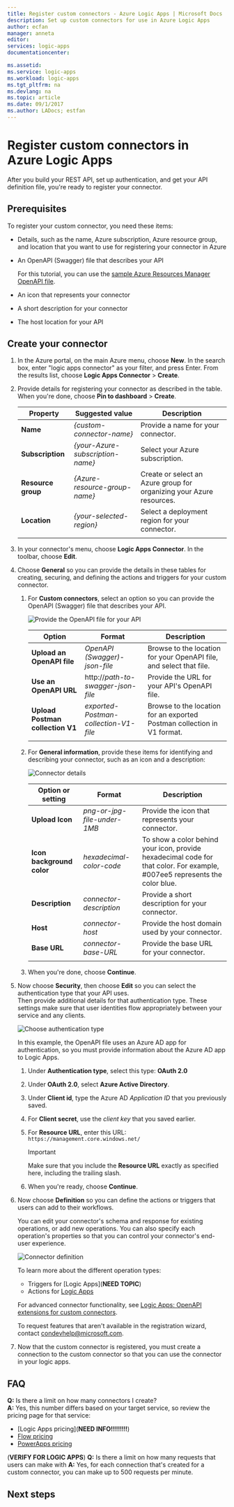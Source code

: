 ```yaml
---
title: Register custom connectors - Azure Logic Apps | Microsoft Docs
description: Set up custom connectors for use in Azure Logic Apps
author: ecfan
manager: anneta
editor: 
services: logic-apps
documentationcenter: 

ms.assetid: 
ms.service: logic-apps
ms.workload: logic-apps
ms.tgt_pltfrm: na
ms.devlang: na
ms.topic: article
ms.date: 09/1/2017
ms.author: LADocs; estfan
---
```


# Register custom connectors in Azure Logic Apps

After you build your REST API, set up authentication, 
and get your API definition file, you're ready to register your connector.

## Prerequisites

To register your custom connector, you need these items:

* Details, such as the name, Azure subscription, 
Azure resource group, and location that you want to use 
for registering your connector in Azure

* An OpenAPI (Swagger) file that describes your API 

  For this tutorial, you can use the 
  [sample Azure Resources Manager OpenAPI file](http://pwrappssamples.blob.core.windows.net/samples/AzureResourceManager.json).

* An icon that represents your connector
* A short description for your connector
* The host location for your API

## Create your connector

1. In the Azure portal, on the main Azure menu, choose **New**. 
In the search box, enter "logic apps connector" as your filter, 
and press Enter. From the results list, choose **Logic Apps Connector** > **Create**.

2. Provide details for registering your connector 
as described in the table. When you're done, 
choose **Pin to dashboard** > **Create**.

   |Property|Suggested value|Description| 
   |--------|---------------|-----------| 
   |**Name**|*{custom-connector-name}*|Provide a name for your connector.| 
   |**Subscription**|*{your-Azure-subscription-name}*|Select your Azure subscription.| 
   |**Resource group**|*{Azure-resource-group-name}*|Create or select an Azure group for organizing your Azure resources.| 
   |**Location**|*{your-selected-region}*|Select a deployment region for your connector.| 
   |||| 

3. In your connector's menu, choose **Logic Apps Connector**. 
In the toolbar, choose **Edit**.

4. Choose **General** so you can provide the details 
in these tables for creating, securing, and defining the 
actions and triggers for your custom connector.

   1. For **Custom connectors**, select an option 
   so you can provide the OpenAPI (Swagger) file that describes your API.

      ![Provide the OpenAPI file for your API](./media/logic-apps-custom-connector-register/provide-openapi-file.png)

      |Option|Format|Description| 
      |------|------|-----------| 
      |**Upload an OpenAPI file**|*OpenAPI (Swagger)-json-file*|Browse to the location for your OpenAPI file, and select that file.| 
      |**Use an OpenAPI URL**|http://*path-to-swagger-json-file*|Provide the URL for your API's OpenAPI file.| 
      |**Upload Postman collection V1**|*exported-Postman-collection-V1-file*|Browse to the location for an exported Postman collection in V1 format.| 
      |||| 

   2. For **General information**, provide these items for identifying 
   and describing your connector, such as an icon and a description: 

      ![Connector details](./media/logic-apps-custom-connector-register/add-connector-details.png)

      |Option or setting|Format|Description| 
      |-----------------|------|-----------| 
      |**Upload Icon**|*png-or-jpg-file-under-1MB*|Provide the icon that represents your connector.| 
      |**Icon background color**|*hexadecimal-color-code*|To show a color behind your icon, provide hexadecimal code for that color. For example, #007ee5 represents the color blue.| 
      |**Description**|*connector-description*|Provide a short description for your connector.| 
      |**Host**|*connector-host*|Provide the host domain used by your connector.| 
      |**Base URL**|*connector-base-URL*|Provide the base URL for your connector.| 
      |||| 

   3. When you're done, choose **Continue**.

5. Now choose **Security**, then choose **Edit** so you can 
select the authentication type that your API uses.  
Then provide additional details for that authentication type. 
These settings make sure that user identities flow appropriately 
between your service and any clients.

   ![Choose authentication type](./media/logic-apps-custom-connector-register/security.png)

   In this example, the OpenAPI file uses an Azure AD app for authentication, 
   so you must provide information about the Azure AD app to Logic Apps. 

   1. Under **Authentication type**, select this type: **OAuth 2.0**
   2. Under **OAuth 2.0**, select **Azure Active Directory**.
   3. Under **Client id**, type the Azure AD *Application ID* that you previously saved. 
   4. For **Client secret**, use the *client key* that you saved earlier.
   5. For **Resource URL**, enter this URL: `https://management.core.windows.net/`

      > [!IMPORTANT] 
      > Make sure that you include the 
      > **Resource URL** exactly as specified here, 
      > including the trailing slash.

   6. When you're ready, choose **Continue**.

6. Now choose **Definition** so you can define the actions or triggers 
that users can add to their workflows.

   You can edit your connector's schema and response for existing operations, 
   or add new operations. You can also specify each operation's properties 
   so that you can control your connector's end-user experience. 

   ![Connector definition](./media/logic-apps-custom-connector-register/definition.png)

   To learn more about the different operation types:

   * Triggers for [Logic Apps](**NEED TOPIC**)
   * Actions for [Logic Apps](../logic-apps/logic-apps-custom-connector-register.md) 

   For advanced connector functionality, 
   see [Logic Apps: OpenAPI extensions for custom connectors](../logic-apps/custom-connector-openapi-extensions.md).

   To request features that aren't available in the registration wizard, 
   contact [condevhelp@microsoft.com](mailto:condevhelp@microsoft.com).

7. Now that the custom connector is registered, 
you must create a connection to the custom connector 
so that you can use the connector in your logic apps. 

## FAQ

**Q:** Is there a limit on how many connectors I create? </br>
**A:** Yes, this number differs based on your target service, 
so review the pricing page for that service:

* [Logic Apps pricing](**NEED INFO!!!!!!!!**)
* [Flow pricing](https://flow.microsoft.com/pricing/)
* [PowerApps pricing](https://powerapps.microsoft.com/pricing/)

(**VERIFY FOR LOGIC APPS**)
**Q:** Is there a limit on how many requests that users can make with 
**A:** Yes, for each connection that's created for a custom connector, 
you can make up to 500 requests per minute. 

## Next steps
